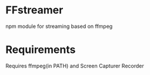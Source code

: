 # FFstreamer

npm module for streaming based on ffmpeg


# Requirements
Requires ffmpeg(in PATH) and Screen Capturer Recorder
